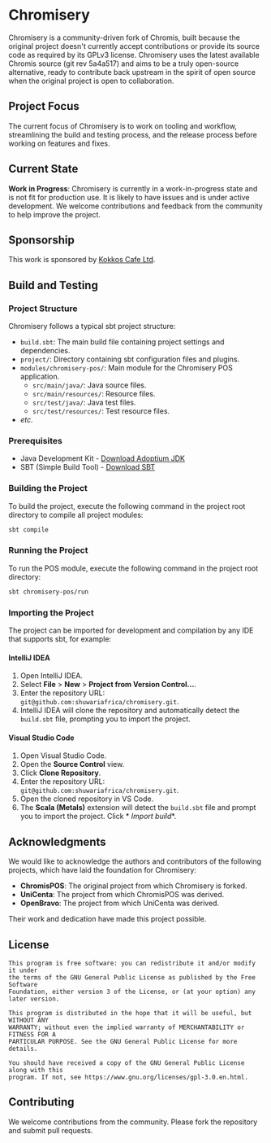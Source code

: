 # Chromisery

Chromisery is a community-driven fork of Chromis, built because the original project doesn't currently accept
contributions or provide its source code as required by its GPLv3 license. Chromisery uses the latest available Chromis
source (git rev 5a4a517) and aims to be a truly open-source alternative, ready to contribute back upstream in the spirit
of open source when the original project is open to collaboration.

## Project Focus

The current focus of Chromisery is to work on tooling and workflow, streamlining the build and testing process,
and the release process before working on features and fixes.

## Current State

**Work in Progress**: Chromisery is currently in a work-in-progress state and is not fit for production use. It is
likely to have issues and is under active development. We welcome contributions and feedback from the community to help
improve the project.

## Sponsorship

This work is sponsored by [Kokkos Cafe Ltd](https://kokkoscafe.com).

## Build and Testing

### Project Structure

Chromisery follows a typical sbt project structure:

- `build.sbt`: The main build file containing project settings and dependencies.
- `project/`: Directory containing sbt configuration files and plugins.
- `modules/chromisery-pos/`: Main module for the Chromisery POS application.
    - `src/main/java/`: Java source files.
    - `src/main/resources/`: Resource files.
    - `src/test/java/`: Java test files.
    - `src/test/resources/`: Test resource files.
- _etc._

### Prerequisites

- Java Development Kit - [Download Adoptium JDK](https://adoptium.net/releases.html)
- SBT (Simple Build Tool) - [Download SBT](https://www.scala-sbt.org/download.html)

### Building the Project

To build the project, execute the following command in the project root directory to compile all project modules:

```sh
sbt compile
```

### Running the Project

To run the POS module, execute the following command in the project root directory:

```sh
sbt chromisery-pos/run
```

### Importing the Project

The project can be imported for development and compilation by any IDE that supports sbt, for example:

#### IntelliJ IDEA

1. Open IntelliJ IDEA.
2. Select **File** > **New** > **Project from Version Control...**.
3. Enter the repository URL: `git@github.com:shuwariafrica/chromisery.git`.
4. IntelliJ IDEA will clone the repository and automatically detect the `build.sbt` file, prompting you to import the
   project.

#### Visual Studio Code

1. Open Visual Studio Code.
2. Open the **Source Control** view.
3. Click **Clone Repository**.
4. Enter the repository URL: `git@github.com:shuwariafrica/chromisery.git`.
5. Open the cloned repository in VS Code.
6. The **Scala (Metals)** extension will detect the `build.sbt` file and prompt you to import the project. Click *
   *Import build**.

## Acknowledgments

We would like to acknowledge the authors and contributors of the following projects, which have laid the foundation for
Chromisery:

- **ChromisPOS**: The original project from which Chromisery is forked.
- **UniCenta**: The project from which ChromisPOS was derived.
- **OpenBravo**: The project from which UniCenta was derived.

Their work and dedication have made this project possible.

## License

    This program is free software: you can redistribute it and/or modify it under
    the terms of the GNU General Public License as published by the Free Software
    Foundation, either version 3 of the License, or (at your option) any later version.

    This program is distributed in the hope that it will be useful, but WITHOUT ANY
    WARRANTY; without even the implied warranty of MERCHANTABILITY or FITNESS FOR A
    PARTICULAR PURPOSE. See the GNU General Public License for more details.

    You should have received a copy of the GNU General Public License along with this
    program. If not, see https://www.gnu.org/licenses/gpl-3.0.en.html.

## Contributing

We welcome contributions from the community. Please fork the repository and submit pull requests.
